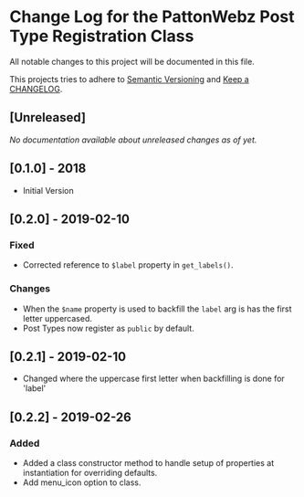 # Change Log for the PattonWebz Post Type Registration Class

All notable changes to this project will be documented in this file.

This projects tries to adhere to [Semantic Versioning](https://semver.org/) and [Keep a CHANGELOG](https://keepachangelog.com/).

## [Unreleased]

_No documentation available about unreleased changes as of yet._

## [0.1.0] - 2018

- Initial Version

## [0.2.0] - 2019-02-10

### Fixed

- Corrected reference to `$label` property in `get_labels()`.

### Changes

- When the `$name` property is used to backfill the `label` arg is has the first letter uppercased.
- Post Types now register as `public` by default.

## [0.2.1] - 2019-02-10

- Changed where the uppercase first letter when backfilling is done for 'label'

## [0.2.2] - 2019-02-26

### Added

- Added a class constructor method to handle setup of properties at instantiation for overriding defaults.
- Add menu_icon option to class.
